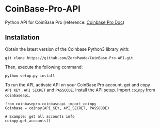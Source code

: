 # CoinBase-Pro-API
Python API for CoinBase Pro (reference: [Coinbase Pro Doc](https://docs.pro.coinbase.com/?python))

## Installation

Obtain the latest version of the Coinbase Python3 library with:

    git clone https://github.com/ZeroPanda/CoinBase-Pro-API.git

Then, execute the following command:

    python setup.py install

To run the API, activate API on your CoinBase Pro account.
get and copy `API KEY` , `API SECRET` and `PASSCODE`.
Install the API setup.
Import `coinpy` from `coinbaseapi`.
```
from coinbasepro.coinbaseapi import coinpy
Coinbase = coinpy(API_KEY, API_SECRET, PASSCODE)
```
```
# Example: get all accounts info
coinpy.get_accounts()
```
